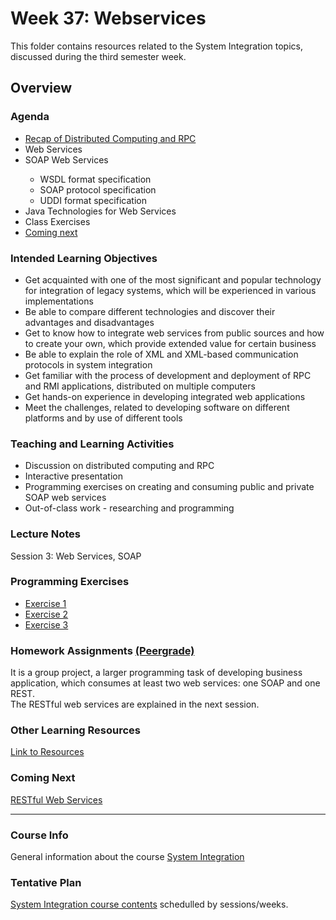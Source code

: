 # Week 37: Webservices
This folder contains resources related to the System Integration topics, discussed during the third semester week.	
<h2>Overview</h2>
<h3>Agenda</h3>
<ul>
	<li><a href=https://github.com/datsoftlyngby/soft2019fall-si/tree/master/docs/Sessions/Week36>Recap of Distributed Computing and RPC</a></li>
	<li>Web Services</li>
	<li>SOAP Web Services</li>
	   <ul>
		<li> WSDL format specification</li>
		<li> SOAP protocol specification</li>
  		<li> UDDI format specification</li>
	    </ul>
  	<li>Java Technologies for Web Services</li>
  	<li>Class Exercises</li>
	<li><a href=https://github.com/datsoftlyngby/soft2019fall-si/tree/master/docs/Sessions/Week38>Coming next</a></li>
</ul>

<h3>Intended Learning Objectives</h3>
<ul>
	<li>Get acquainted with one of the most significant and popular technology for integration of legacy systems, which will be experienced in various implementations</li>
	<li>Be able to compare different technologies and discover their advantages and disadvantages</li>
	<li>Get to know how to integrate web services from public sources and how to create your own, which provide extended value for certain business</li>
	<li>Be able to explain the role of XML and XML-based communication protocols in system integration</li>
	<li>Get familiar with the process of development and deployment of RPC and RMI applications, distributed on multiple computers</li>
	<li>Get hands-on experience in developing integrated web applications</li>
	<li>Meet the challenges, related to developing software on different platforms and by use of different tools</li>	
</ul>

<h3>Teaching and Learning Activities</h3>
<ul>
	<li>Discussion on distributed computing and RPC</li>
	<li>Interactive presentation</li>
	<li>Programming exercises on creating and consuming public and private SOAP web services</a></li>	
	<li>Out-of-class work - researching and programming</li>
</ul>
 
<h3>Lecture Notes</h3>
  	<a https://cphbusiness.mrooms.net/mod/resource/view.php?id=167165">Session 3: Web Services, SOAP</a>
  
<h3>Programming Exercises</h3>
<ul>
	<li><a href=https://github.com/datsoftlyngby/soft2019fall-si/tree/master/docs/Sessions/Week37/Class%20Exercises/Exercise%201>Exercise 1</a></li> 
	<li><a href=https://github.com/datsoftlyngby/soft2019fall-si/tree/master/docs/Sessions/Week37/Class%20Exercises/Exercise%202>Exercise 2</a></li> 
	<li><a href=https://github.com/datsoftlyngby/soft2019fall-si/tree/master/docs/Sessions/Week37/Class%20Exercises/Exercise%203>Exercise 3</a></li> 
</ul>
      
<h3>Homework Assignments <a href="https://app.peergrade.io/teacher/courses/cad8c537-e32d-4552-b083-27aa02dfe9e6/assignments"> (Peergrade) </a> </h3>
It is a group project, a larger programming task of developing business application, which consumes at least two web services: one SOAP and one REST.<br>
The RESTful web services are explained in the next session.
	
<h3>Other Learning Resources</h3>
<a href="https://datsoftlyngby.github.io/soft2019fall-si/Sessions/Week37/Resources/">Link to Resources</a>

<h3>Coming Next</h3>
<a href="https://datsoftlyngby.github.io/soft2019fall-si/Sessions/Week38/">RESTful Web Services </a>
<hr>
<h3>Course Info</h3>
General information about the course <a href="https://datsoftlyngby.github.io/soft2019fall/SI/course-info.html"> System Integration</a>
<h3>Tentative Plan</h3>
<a href="https://datsoftlyngby.github.io/soft2019fall-si/Info/tentative-plan">System Integration course contents</a> schedulled by sessions/weeks.</a>


